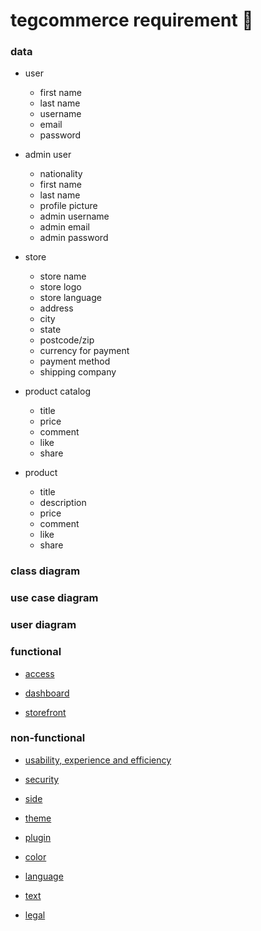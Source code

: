 # tegcommerce requirement 🧠

### data

* user
  * first name
  * last name
  * username
  * email
  * password

* admin user
  * nationality
  * first name
  * last name
  * profile picture
  * admin username
  * admin email
  * admin password

* store
  * store name
  * store logo
  * store language
  * address
  * city
  * state
  * postcode/zip
  * currency for payment
  * payment method
  * shipping company

* product catalog
  * title
  * price
  * comment
  * like
  * share

* product
  * title
  * description
  * price
  * comment
  * like
  * share

### class diagram

### use case diagram

### user diagram

### functional

* [access](https://github.com/tegcommerce/tegcommerce-requirement/blob/master/page/access.md)

* [dashboard](https://github.com/tegcommerce/tegcommerce-requirement/blob/master/page/dashboard.md)

* [storefront](https://github.com/tegcommerce/tegcommerce-requirement/blob/master/page/storefront.md)
   
### non-functional

* [usability, experience and efficiency](https://github.com/tegcommerce/tegcommerce-requirement/blob/master/page/usability-experience-efficiency.md)
  
* [security](https://github.com/tegcommerce/tegcommerce-requirement/blob/master/page/security.md)

* [side](https://github.com/tegcommerce/tegcommerce-requirement/blob/master/page/side.md)

* [theme](https://github.com/tegcommerce/tegcommerce-requirement/blob/master/page/theme.md)

* [plugin](https://github.com/tegcommerce/tegcommerce-requirement/blob/master/page/plugin.md)
  
* [color](https://github.com/tegcommerce/tegcommerce-requirement/blob/master/page/color.md)

* [language](https://github.com/tegcommerce/tegcommerce-requirement/blob/master/page/language.md)

* [text](https://github.com/tegcommerce/tegcommerce-requirement/blob/master/page/text.md)

* [legal](https://github.com/tegcommerce/tegcommerce-requirement/blob/master/page/legal.md)
